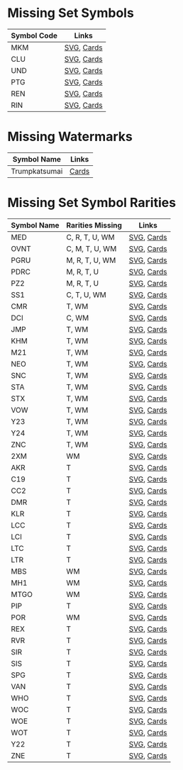 # Missing Set Symbols
| Symbol Code   | Links         |
| ------------- | ------------- |
| MKM |[SVG](https://svgs.scryfall.io/sets/mkm.svg), [Cards](https://scryfall.com/sets/mkm) |
| CLU |[SVG](https://svgs.scryfall.io/sets/clu.svg), [Cards](https://scryfall.com/sets/clu) |
| UND |[SVG](https://svgs.scryfall.io/sets/und.svg), [Cards](https://scryfall.com/sets/tund) |
| PTG |[SVG](https://svgs.scryfall.io/sets/ptg.svg), [Cards](https://scryfall.com/sets/ptg) |
| REN |[SVG](https://svgs.scryfall.io/sets/ren.svg), [Cards](https://scryfall.com/sets/ren) |
| RIN |[SVG](https://svgs.scryfall.io/sets/rin.svg), [Cards](https://scryfall.com/sets/rin) |

# Missing Watermarks
| Symbol Name   | Links         |
| ------------- | ------------- |
| Trumpkatsumai | [Cards](https://scryfall.com/search?q=watermark:trumpkatsumai) |

# Missing Set Symbol Rarities
| Symbol Name   | Rarities Missing | Links |
| ------------- | ---------------- | ----- |
| MED | C, R, T, U, WM |[SVG](https://svgs.scryfall.io/sets/med.svg), [Cards](https://scryfall.com/sets/rin) |
| OVNT | C, M, T, U, WM |[SVG](https://svgs.scryfall.io/sets/ovnt.svg), [Cards](https://scryfall.com/sets/rin) |
| PGRU | M, R, T, U, WM |[SVG](https://svgs.scryfall.io/sets/pgru.svg), [Cards](https://scryfall.com/sets/rin) |
| PDRC | M, R, T, U |[SVG](https://svgs.scryfall.io/sets/pdrc.svg), [Cards](https://scryfall.com/sets/rin) |
| PZ2 | M, R, T, U |[SVG](https://svgs.scryfall.io/sets/pz2.svg), [Cards](https://scryfall.com/sets/rin) |
| SS1 | C, T, U, WM |[SVG](https://svgs.scryfall.io/sets/ss1.svg), [Cards](https://scryfall.com/sets/rin) |
| CMR | T, WM |[SVG](https://svgs.scryfall.io/sets/cmr.svg), [Cards](https://scryfall.com/sets/rin) |
| DCI | C, WM |[SVG](https://svgs.scryfall.io/sets/dci.svg), [Cards](https://scryfall.com/sets/rin) |
| JMP | T, WM |[SVG](https://svgs.scryfall.io/sets/jmp.svg), [Cards](https://scryfall.com/sets/rin) |
| KHM | T, WM |[SVG](https://svgs.scryfall.io/sets/khm.svg), [Cards](https://scryfall.com/sets/rin) |
| M21 | T, WM |[SVG](https://svgs.scryfall.io/sets/m21.svg), [Cards](https://scryfall.com/sets/rin) |
| NEO | T, WM |[SVG](https://svgs.scryfall.io/sets/neo.svg), [Cards](https://scryfall.com/sets/rin) |
| SNC | T, WM |[SVG](https://svgs.scryfall.io/sets/snc.svg), [Cards](https://scryfall.com/sets/rin) |
| STA | T, WM |[SVG](https://svgs.scryfall.io/sets/sta.svg), [Cards](https://scryfall.com/sets/rin) |
| STX | T, WM |[SVG](https://svgs.scryfall.io/sets/stx.svg), [Cards](https://scryfall.com/sets/rin) |
| VOW | T, WM |[SVG](https://svgs.scryfall.io/sets/vow.svg), [Cards](https://scryfall.com/sets/rin) |
| Y23 | T, WM |[SVG](https://svgs.scryfall.io/sets/y23.svg), [Cards](https://scryfall.com/sets/rin) |
| Y24 | T, WM |[SVG](https://svgs.scryfall.io/sets/y24.svg), [Cards](https://scryfall.com/sets/rin) |
| ZNC | T, WM |[SVG](https://svgs.scryfall.io/sets/znc.svg), [Cards](https://scryfall.com/sets/rin) |
| 2XM | WM |[SVG](https://svgs.scryfall.io/sets/2xm.svg), [Cards](https://scryfall.com/sets/rin) |
| AKR | T |[SVG](https://svgs.scryfall.io/sets/akr.svg), [Cards](https://scryfall.com/sets/rin) |
| C19 | T |[SVG](https://svgs.scryfall.io/sets/c19.svg), [Cards](https://scryfall.com/sets/rin) |
| CC2 | T |[SVG](https://svgs.scryfall.io/sets/cc2.svg), [Cards](https://scryfall.com/sets/rin) |
| DMR | T |[SVG](https://svgs.scryfall.io/sets/dmr.svg), [Cards](https://scryfall.com/sets/rin) |
| KLR | T |[SVG](https://svgs.scryfall.io/sets/klr.svg), [Cards](https://scryfall.com/sets/rin) |
| LCC | T |[SVG](https://svgs.scryfall.io/sets/lcc.svg), [Cards](https://scryfall.com/sets/rin) |
| LCI | T |[SVG](https://svgs.scryfall.io/sets/lci.svg), [Cards](https://scryfall.com/sets/rin) |
| LTC | T |[SVG](https://svgs.scryfall.io/sets/ltc.svg), [Cards](https://scryfall.com/sets/rin) |
| LTR | T |[SVG](https://svgs.scryfall.io/sets/ltr.svg), [Cards](https://scryfall.com/sets/rin) |
| MBS | WM |[SVG](https://svgs.scryfall.io/sets/mbs.svg), [Cards](https://scryfall.com/sets/rin) |
| MH1 | WM |[SVG](https://svgs.scryfall.io/sets/mh1.svg), [Cards](https://scryfall.com/sets/rin) |
| MTGO | WM |[SVG](https://svgs.scryfall.io/sets/mtgo.svg), [Cards](https://scryfall.com/sets/rin) |
| PIP | T |[SVG](https://svgs.scryfall.io/sets/pip.svg), [Cards](https://scryfall.com/sets/rin) |
| POR | WM |[SVG](https://svgs.scryfall.io/sets/por.svg), [Cards](https://scryfall.com/sets/rin) |
| REX | T |[SVG](https://svgs.scryfall.io/sets/rex.svg), [Cards](https://scryfall.com/sets/rin) |
| RVR | T |[SVG](https://svgs.scryfall.io/sets/rvr.svg), [Cards](https://scryfall.com/sets/rin) |
| SIR | T |[SVG](https://svgs.scryfall.io/sets/sir.svg), [Cards](https://scryfall.com/sets/rin) |
| SIS | T |[SVG](https://svgs.scryfall.io/sets/sis.svg), [Cards](https://scryfall.com/sets/rin) |
| SPG | T |[SVG](https://svgs.scryfall.io/sets/spg.svg), [Cards](https://scryfall.com/sets/rin) |
| VAN | T |[SVG](https://svgs.scryfall.io/sets/van.svg), [Cards](https://scryfall.com/sets/rin) |
| WHO | T |[SVG](https://svgs.scryfall.io/sets/who.svg), [Cards](https://scryfall.com/sets/rin) |
| WOC | T |[SVG](https://svgs.scryfall.io/sets/woc.svg), [Cards](https://scryfall.com/sets/rin) |
| WOE | T |[SVG](https://svgs.scryfall.io/sets/woe.svg), [Cards](https://scryfall.com/sets/rin) |
| WOT | T |[SVG](https://svgs.scryfall.io/sets/wot.svg), [Cards](https://scryfall.com/sets/rin) |
| Y22 | T |[SVG](https://svgs.scryfall.io/sets/y22.svg), [Cards](https://scryfall.com/sets/rin) |
| ZNE | T |[SVG](https://svgs.scryfall.io/sets/zne.svg), [Cards](https://scryfall.com/sets/rin) |
